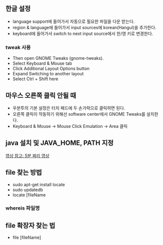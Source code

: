 ## 한글 설정 
- language support에 들어가서 자동으로 필요한 파일을 다운 받는다. 
- region & language에 들어가서 input sources에 korean(Hangul)을 추가한다. 
- keyboard에 들어가서 switch to next input source에서 한/영 키로 변경한다.
### tweak 사용
- Then open GNOME Tweaks (gnome-tweaks).
- Select Keyboard & Mouse tab
- Click Additional Layout Options button
- Expand Switching to another layout
- Select Ctrl + Shift here


## 마우스 오른쪽 클릭 안될 때 
- 우분투의 기본 설정은 터치 패드에 두 손가락으로 클릭하면 된다. 
- 오른쪽 클릭이 작동하기 위해선 software center에서 GNOME Tweaks를 설치한다. 
- Keyboard & Mouse -> Mouse Click Emulation -> Area 클릭

## java 설치 및 JAVA_HOME, PATH 지정
[영상 참고: 5분 짜리 영상](https://www.theserverside.com/video/5-steps-for-an-easy-JDK-13-install-on-Ubuntu) 

## file 찾는 방법
- sudo apt-get install locate
- sudo updatedb
- locate [fileName
### whereis 파일명


## file 확장자 찾는 법
- file [fileName]

